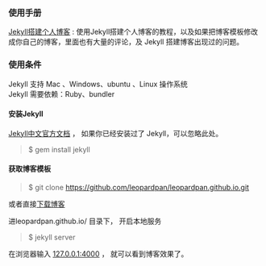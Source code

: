 ### 使用手册

[Jekyll搭建个人博客](http://baixin.io/2016/10/jekyll_tutorials1/)  :  使用Jekyll搭建个人博客的教程，以及如果把博客模板修改成你自己的博客，里面也有大量的评论，及 Jekyll 搭建博客出现过的问题。

### 使用条件

Jekyll 支持 Mac 、Windows、ubuntu 、Linux 操作系统                     
Jekyll 需要依赖：Ruby、bundler


#### 安装Jekyll

[Jekyll中文官方文档](http://jekyll.bootcss.com/) ， 如果你已经安装过了 Jekyll，可以忽略此处。

> $ gem install jekyll

#### 获取博客模板

> $ git clone https://github.com/leopardpan/leopardpan.github.io.git

或者直接[下载博客](https://github.com/leopardpan/leopardpan.github.io/archive/master.zip)   

进leopardpan.github.io/ 目录下， 开启本地服务

> $ jekyll server

在浏览器输入 [127.0.0.1:4000](127.0.0.1:4000) ， 就可以看到博客效果了。
